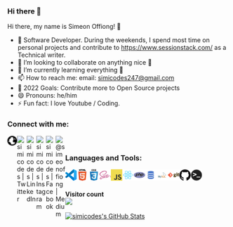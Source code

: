 ### Hi there 👋

Hi there, my name is Simeon Offiong! 👋

- 🔭 Software Developer. During the weekends, I spend most time on personal projects and contribute to https://www.sessionstack.com/ as a Technical writer.
- 👯 I’m looking to collaborate on anything nice 🤣
- 🌱 I’m currently learning everything 🤣
- 📫 How to reach me: email: simicodes247@gmail.com
- 🥅 2022 Goals: Contribute more to Open Source projects
- 😄 Pronouns: he/him
- ⚡ Fun fact: I love Youtube / Coding.

### Connect with me:

[<img align="left" alt="simicodes.netlify.app" width="22px" src="https://raw.githubusercontent.com/iconic/open-iconic/master/svg/globe.svg" />][website]
[<img align="left" alt="simicodes | Twitter" width="22px" src="https://cdn.jsdelivr.net/npm/simple-icons@v3/icons/twitter.svg" />][twitter]
[<img align="left" alt="simicodes | LinkedIn" width="22px" src="https://cdn.jsdelivr.net/npm/simple-icons@v3/icons/linkedin.svg" />][linkedin]
[<img align="left" alt="simicodes | Instagram" width="22px" src="https://cdn.jsdelivr.net/npm/simple-icons@v3/icons/instagram.svg" />][instagram]
[<img align="left" alt="simicodes | Facebook" width="22px" src="https://cdn.jsdelivr.net/npm/simple-icons@v3/icons/facebook.svg" />][facebook]
[<img align="left" alt="@simeonoffiong | Medium" width="22px" src="https://cdn.jsdelivr.net/npm/simple-icons@v3/icons/medium.svg" />][medium]

<br />

### Languages and Tools:

[<img align="left" alt="Visual Studio Code" width="26px" src="https://raw.githubusercontent.com/github/explore/80688e429a7d4ef2fca1e82350fe8e3517d3494d/topics/visual-studio-code/visual-studio-code.png" />][webdevplaylist]
[<img align="left" alt="HTML5" width="26px" src="https://raw.githubusercontent.com/github/explore/80688e429a7d4ef2fca1e82350fe8e3517d3494d/topics/html/html.png" />][webdevplaylist]
[<img align="left" alt="CSS3" width="26px" src="https://raw.githubusercontent.com/github/explore/80688e429a7d4ef2fca1e82350fe8e3517d3494d/topics/css/css.png" />][cssplaylist]
[<img align="left" alt="Sass" width="26px" src="https://raw.githubusercontent.com/github/explore/80688e429a7d4ef2fca1e82350fe8e3517d3494d/topics/sass/sass.png" />][cssplaylist]
[<img align="left" alt="JavaScript" width="26px" src="https://raw.githubusercontent.com/github/explore/80688e429a7d4ef2fca1e82350fe8e3517d3494d/topics/javascript/javascript.png" />][jsplaylist]
[<img align="left" alt="React" width="26px" src="https://raw.githubusercontent.com/github/explore/80688e429a7d4ef2fca1e82350fe8e3517d3494d/topics/react/react.png" />][reactplaylist]
[<img align="left" alt="PHP" width="26px" src="https://raw.githubusercontent.com/github/explore/80688e429a7d4ef2fca1e82350fe8e3517d3494d/topics/php/php.png" />][phpplaylist]
[<img align="left" alt="SQL" width="26px" src="https://raw.githubusercontent.com/github/explore/80688e429a7d4ef2fca1e82350fe8e3517d3494d/topics/sql/sql.png" />][webdevplaylist]
[<img align="left" alt="MySQL" width="26px" src="https://raw.githubusercontent.com/github/explore/80688e429a7d4ef2fca1e82350fe8e3517d3494d/topics/mysql/mysql.png" />][webdevplaylist]
[<img align="left" alt="Git" width="26px" src="https://raw.githubusercontent.com/github/explore/80688e429a7d4ef2fca1e82350fe8e3517d3494d/topics/git/git.png" />][webdevplaylist]
[<img align="left" alt="GitHub" width="26px" src="https://raw.githubusercontent.com/github/explore/78df643247d429f6cc873026c0622819ad797942/topics/github/github.png" />][webdevplaylist]
[<img align="left" alt="HTML5" width="26px" src="https://raw.githubusercontent.com/github/explore/80688e429a7d4ef2fca1e82350fe8e3517d3494d/topics/terminal/terminal.png" />][webdevplaylist]


[website]: https://simicodes.netlify.app
[twitter]: https://twitter.com/simicodes
[linkedin]: https://linkedin.com/in/simicodes
[instagram]: https://instagram.com/simicodes
[facebook]: https://facebook.com/simicodes
[medium]: https://medium.com/@simeonoffiong
[webdevplaylist]: https://simicodes.netlify.app
[jsplaylist]: https://simicodes.netlify.app
[cssplaylist]: https://simicodes.netlify.app
[reactplaylist]: https://simicodes.netlify.app
[phpplaylist]: https://simicodes.netlify.app

<br />
<br />

<p align="left"> 
  <b>Visitor count</b><br>
  <img src="https://profile-counter.glitch.me/simicodes/count.svg" />
</p>

[![simicodes's GitHub Stats](https://github-readme-stats.vercel.app/api?username=simicodes&show_icons=true&theme=radical)](https://github.com/simicodes/github-readme-stats)
